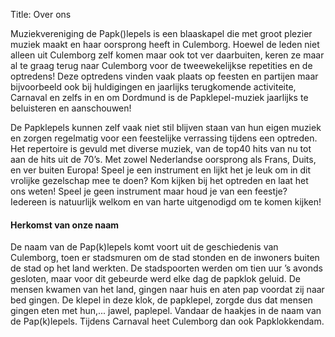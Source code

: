Title: Over ons

Muziekvereniging de Papk()lepels is een blaaskapel die met groot plezier muziek maakt en haar oorsprong heeft in Culemborg. Hoewel de leden niet alleen uit   Culemborg zelf komen maar ook tot ver daarbuiten, keren ze maar al te graag terug naar Culemborg voor de tweewekelijkse repetities en de optredens! Deze optredens vinden vaak plaats op feesten en partijen maar bijvoorbeeld ook bij huldigingen en jaarlijks terugkomende activiteite, Carnaval en zelfs in en om Dordmund is de Papklepel-muziek jaarlijks te beluisteren en aanschouwen! 

De Papklepels kunnen zelf vaak niet stil blijven staan van hun eigen muziek en zorgen regelmatig voor een feestelijke verrassing tijdens een optreden. Het repertoire is gevuld met diverse muziek, van de top40 hits van nu tot aan de hits uit de 70’s. Met zowel Nederlandse oorsprong als Frans, Duits, en ver buiten Europa! Speel je een instrument en lijkt het je leuk om in dit vrolijke gezelschap mee te doen? Kom kijken bij het optreden en laat het ons weten! Speel je geen instrument maar houd je van een feestje? Iedereen is natuurlijk welkom en van harte uitgenodigd om te komen kijken!

#### Herkomst van onze naam

De naam van de Pap(k)lepels komt voort uit de geschiedenis van Culemborg, toen er stadsmuren om de stad stonden en de inwoners buiten de stad op het land werkten. De stadspoorten werden om tien uur ’s avonds gesloten, maar voor dit gebeurde werd elke dag de papklok geluid. De mensen kwamen van het land, gingen naar huis en aten pap voordat zij naar bed gingen. De klepel in deze klok, de papklepel, zorgde dus dat mensen gingen eten met hun,... jawel, paplepel. Vandaar de haakjes in de naam van de Pap(k)lepels. Tijdens Carnaval heet Culemborg dan ook Papklokkendam.
